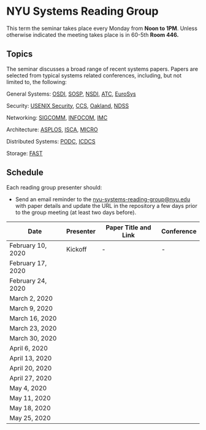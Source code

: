 
# NYU Systems Reading Group

This term the seminar takes place every Monday from **Noon to 1PM**. Unless otherwise indicated the meeting takes place is in 60-5th **Room 446.** 

## Topics
The seminar discusses a broad range of recent systems papers. Papers are selected from typical systems related conferences, including, but not limited to, the following:

General Systems: [OSDI](https://dblp.uni-trier.de/db/conf/osdi), [SOSP](https://dblp.uni-trier.de/db/conf/sosp), [NSDI](https://dblp.uni-trier.de/db/conf/nsdi/), [ATC](https://dblp.uni-trier.de/db/conf/usenix), [EuroSys](https://dblp.uni-trier.de/db/conf/eurosys/)

Security: [USENIX Security](https://dblp.uni-trier.de/db/conf/uss/), [CCS](https://dblp.uni-trier.de/db/conf/ccs/), [Oakland](https://dblp.uni-trier.de/db/conf/sp/), [NDSS](https://dblp.uni-trier.de/db/conf/ndss/)

Networking: [SIGCOMM](https://dblp.uni-trier.de/db/conf/sigcomm/), [INFOCOM](https://dblp.uni-trier.de/db/conf/infocom/), [IMC](https://dblp.uni-trier.de/db/conf/imc/)

Architecture: [ASPLOS](https://dblp.uni-trier.de/db/conf/asplos/), [ISCA](https://dblp.uni-trier.de/db/conf/isca/), [MICRO](https://dblp.uni-trier.de/db/conf/micro/)

Distributed Systems: [PODC](https://dblp.uni-trier.de/db/conf/podc/), [ICDCS]( https://dblp.uni-trier.de/db/conf/icdcs/)

Storage: [FAST](https://dblp.uni-trier.de/db/conf/fast/)

## Schedule

Each reading group presenter should:
- Send an email reminder to the nyu-systems-reading-group@nyu.edu with paper details and update the URL in the repository a few days prior to the group meeting (at least two days before).


| Date | Presenter | Paper Title and Link | Conference |
| ------------ | ------------ | ------------ | ------------ |
| February 10, 2020 |  Kickoff |  - |  - |
| February 17, 2020 |   |   |   |
| February 24, 2020 |   |   |   |
| March 2, 2020 |   |   |   |
| March 9, 2020 |   |   |   |
| March 16, 2020 |   |   |   |
| March 23, 2020 |   |   |   |
| March 30, 2020 |   |   |   |
| April 6, 2020 |   |   |   |
| April 13, 2020 |   |   |   |
| April 20, 2020 |   |   |   |
| April 27, 2020 |   |   |   |
| May 4, 2020 |   |   |   |
| May 11, 2020 |   |   |   |
| May 18, 2020 |   |   |   |
| May 25, 2020 |   |   |   |

